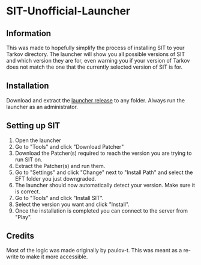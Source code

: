 # SIT-Unofficial-Launcher
## Information
This was made to hopefully simplify the process of installing SIT to your Tarkov directory. The launcher will show you all possible versions of SIT and which version they are for, even warning you if your version of Tarkov does not match the one that the currently selected version of SIT is for.
## Installation
Download and extract the [launcher release](https://github.com/Lacyway/SIT-Unofficial-Launcher/releases/latest/download/SIT.Unofficial.Launcher.Desktop.exe.zip) to any folder. Always run the launcher as an administrator.
## Setting up SIT
 1. Open the launcher
 2. Go to "Tools" and click "Download Patcher"
 3. Download the Patcher(s) required to reach the version you are trying to run SIT on.
 4. Extract the Patcher(s) and run them.
 5. Go to "Settings" and click "Change" next to "Install Path" and select the EFT folder you just downgraded.
 6. The launcher should now automatically detect your version. Make sure it is correct.
 7. Go to "Tools" and click "Install SIT".
 8. Select the version you want and click "Install".
 9. Once the installation is completed you can connect to the server from "Play".
## Credits
Most of the logic was made originally by paulov-t. This was meant as a re-write to make it more accessible.
